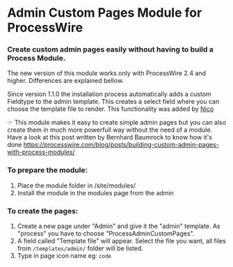 # Admin Custom Pages Module for ProcessWire

### Create custom admin pages easily without having to build a Process Module.
 
The new version of this module works only with ProcessWire 2.4 and higher.
Differences are explained bellow.

Since version 1.1.0 the installation process automatically adds a custom Fieldtype to the admin template. This creates a select field where you can choose the template file to render. This functionality was added by [Nico](http://nico.is)

☞ This module makes it easy to create simple admin pages but you can also create them in much more powerfull way without the need of a module. Have a look at this post written by Bernhard Baumrock to know how it's done https://processwire.com/blog/posts/building-custom-admin-pages-with-process-modules/


### To prepare the module:

1. Place the module folder in /site/modules/
2. Install the module in the modules page from the admin

### To create the pages:

1. Create a new page under "Admin" and give it the "admin" template. As "process" you have to choose "ProcessAdminCustomPages".
2. A field called "Template file" will appear. Select the file you want, all files from `/templates/admin/` folder will be listed.
3. Type in page icon name eg: `code`

